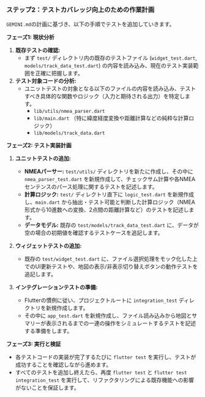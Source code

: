 ### **ステップ2：テストカバレッジ向上のための作業計画**

`GEMINI.md`の計画に基づき、以下の手順でテストを追加していきます。

**フェーズ1: 現状分析**

1.  **既存テストの確認:**
    *   まず `test/` ディレクトリ内の既存のテストファイル (`widget_test.dart`, `models/track_data_test.dart`) の内容を読み込み、現在のテスト実装範囲を正確に把握します。
2.  **テスト対象コードの分析:**
    *   ユニットテストの対象となる以下のファイルの内容を読み込み、テストすべき具体的な関数やロジック（入力と期待される出力）を特定します。
        *   `lib/utils/nmea_parser.dart`
        *   `lib/main.dart` （特に緯度経度変換や距離計算などの純粋な計算ロジック）
        *   `lib/models/track_data.dart`

**フェーズ2: テスト実装計画**

1.  **ユニットテストの追加:**
    *   **NMEAパーサー:** `test/utils/` ディレクトリを新たに作成し、その中に `nmea_parser_test.dart` を新規作成して、チェックサム計算や各NMEAセンテンスのパース処理に関するテストを記述します。
    *   **計算ロジック:** `test/` ディレクトリ直下に `logic_test.dart` を新規作成し、`main.dart` から抽出・テスト可能と判断した計算ロジック（NMEA形式から10進数への変換、2点間の距離計算など）のテストを記述します。
    *   **データモデル:** 既存の `test/models/track_data_test.dart` に、データが空の場合の初期値を確認するテストケースを追記します。

2.  **ウィジェットテストの追加:**
    *   既存の `test/widget_test.dart` に、ファイル選択処理をモック化した上でのUI更新テストや、地図の表示/非表示切り替えボタンの動作テストを追記します。

3.  **インテグレーションテストの準備:**
    *   Flutterの慣例に従い、プロジェクトルートに `integration_test` ディレクトリを新規作成します。
    *   その中に `app_test.dart` を新規作成し、ファイル読み込みから地図とサマリーが表示されるまでの一連の操作をシミュレートするテストを記述する準備をします。

**フェーズ3: 実行と検証**

*   各テストコードの実装が完了するたびに `flutter test` を実行し、テストが成功することを確認しながら進めます。
*   すべてのテストを追加し終えたら、再度 `flutter test` と `flutter test integration_test` を実行して、リファクタリングによる既存機能への影響がないことを保証します。
